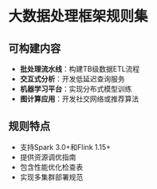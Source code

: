 # 大数据处理框架规则集

## 可构建内容

* **批处理流水线**：构建TB级数据ETL流程
* **交互式分析**：开发低延迟查询服务
* **机器学习平台**：实现分布式模型训练
* **图计算应用**：开发社交网络或推荐算法

## 规则特点

- 支持Spark 3.0+和Flink 1.15+
- 提供资源调优指南
- 包含性能优化检查表
- 实现多集群部署规范
